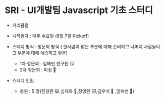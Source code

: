 # SRI - UI개발팀 Javascript 기초 스터디 

- 커리큘럼
- 시작일자 : 매주 수요일 (6월 7일 Kickoff)
- 스터디 방식 : 청문회 방식 ( 한사람이 맡은 부분에 대해 준비하고 나머지 사람들이 그 부분에 대해 예습하고 질문)
    - 1차 청문회 : 임해빈 연구원 :smirk: 
    - 2차 청문회 : 미정 :thought_balloon:
    
- 스터디 인원
    - 총원 : 5 명(전경환 :smiley_cat:,심재욱 :pig2:,정영환 :kissing_cat:,김우석 :pig2: ,임해빈 :sunflower:)
     
